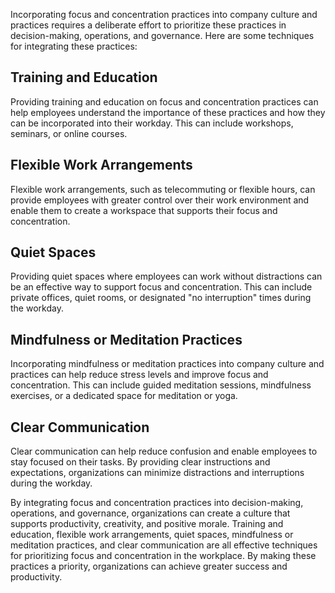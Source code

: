 
Incorporating focus and concentration practices into company culture and practices requires a deliberate effort to prioritize these practices in decision-making, operations, and governance. Here are some techniques for integrating these practices:

## Training and Education

Providing training and education on focus and concentration practices can help employees understand the importance of these practices and how they can be incorporated into their workday. This can include workshops, seminars, or online courses.

## Flexible Work Arrangements

Flexible work arrangements, such as telecommuting or flexible hours, can provide employees with greater control over their work environment and enable them to create a workspace that supports their focus and concentration.

## Quiet Spaces

Providing quiet spaces where employees can work without distractions can be an effective way to support focus and concentration. This can include private offices, quiet rooms, or designated "no interruption" times during the workday.

## Mindfulness or Meditation Practices

Incorporating mindfulness or meditation practices into company culture and practices can help reduce stress levels and improve focus and concentration. This can include guided meditation sessions, mindfulness exercises, or a dedicated space for meditation or yoga.

## Clear Communication

Clear communication can help reduce confusion and enable employees to stay focused on their tasks. By providing clear instructions and expectations, organizations can minimize distractions and interruptions during the workday.

By integrating focus and concentration practices into decision-making, operations, and governance, organizations can create a culture that supports productivity, creativity, and positive morale. Training and education, flexible work arrangements, quiet spaces, mindfulness or meditation practices, and clear communication are all effective techniques for prioritizing focus and concentration in the workplace. By making these practices a priority, organizations can achieve greater success and productivity.

